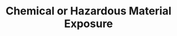 ---
layout: page-breadcrumbs.html
title: Chemical or Hazardous Material Exposure
display_title: ""
concurrence: ""
template: ""
lastupdate_override: ""
relatedlinks:
  - url: ""
    title: ""
    description: ""

---